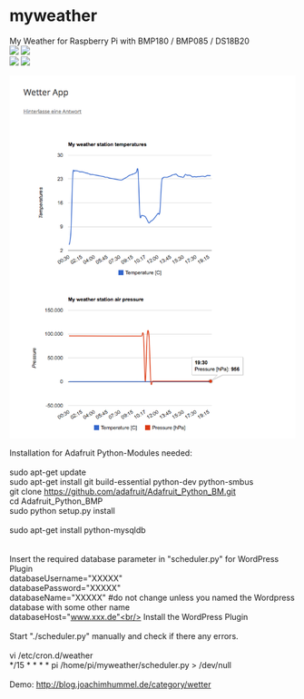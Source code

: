 # myweather
My Weather for Raspberry Pi with BMP180 / BMP085 / DS18B20<br/>
<img src="http://blog.unixweb.de/wp-content/uploads/2015/05/bmp180.jpg">
<img src="http://blog.unixweb.de/wp-content/uploads/2015/05/BMP085.jpg"><br/>
<img src="http://blog.unixweb.de/wp-content/uploads/2015/05/ds18b20-pinout.jpg">
<img src="http://blog.unixweb.de/wp-content/uploads/2015/05/DS18B20-e1431072161767.png"><br/>

<img src="https://raw.githubusercontent.com/unixweb/myweather/master/weather-app.png"><br/>

Installation for Adafruit Python-Modules needed:<br/>
<br/>
sudo apt-get update<br/>
sudo apt-get install git build-essential python-dev python-smbus<br/>
git clone https://github.com/adafruit/Adafruit_Python_BM.git<br/>
cd Adafruit_Python_BMP<br/>
sudo python setup.py install<br/>
<br/>
sudo apt-get install python-mysqldb<br/>
<br/>
<br/>
Insert the required database parameter in "scheduler.py" for WordPress Plugin <br/>
databaseUsername="XXXXX"<br/>
databasePassword="XXXXX"<br/>
databaseName="XXXXX" #do not change unless you named the Wordpress database with some other name<br/>
databaseHost="www.xxx.de"<br/>
Install the WordPress Plugin <br/>
<br/>
Start "./scheduler.py" manually and check if there any errors.<br/>
<br/>
vi /etc/cron.d/weather <br/>
*/15 * * * *   pi    /home/pi/myweather/scheduler.py > /dev/null<br/>
<br/>
Demo: http://blog.joachimhummel.de/category/wetter<br/>
